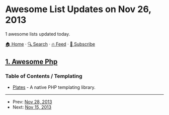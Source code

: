 # Awesome List Updates on Nov 26, 2013

1 awesome lists updated today.

[🏠 Home](/README.md) · [🔍 Search](https://test.trackawesomelist.com/search/) · [🔥 Feed](https://test.trackawesomelist.com/feed.xml) · [📮 Subscribe](https://trackawesomelist.us17.list-manage.com/subscribe?u=d2f0117aa829c83a63ec63c2f&id=36a103854c)



## [1. Awesome Php](/content/ziadoz/awesome-php/README.md)

### Table of Contents / Templating

*   [Plates](http://platesphp.com/) - A native PHP templating library.

---

- Prev: [Nov 28, 2013](/content/2013/11/28/README.md)
- Next: [Nov 15, 2013](/content/2013/11/15/README.md)